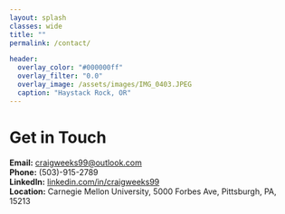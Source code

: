 ```yaml
---
layout: splash
classes: wide
title: ""
permalink: /contact/

header:
  overlay_color: "#000000ff"
  overlay_filter: "0.0"
  overlay_image: /assets/images/IMG_0403.JPEG
  caption: "Haystack Rock, OR"
---
```


# Get in Touch
**Email:** [craigweeks99@outlook.com](mailto:craigweeks99@outlook.com) \
**Phone:** (503)-915-2789 \
**LinkedIn:** [linkedin.com/in/craigweeks99](https://linkedin.com/in/craigweeks99) \
**Location:** Carnegie Mellon University, 5000 Forbes Ave, Pittsburgh, PA, 15213
